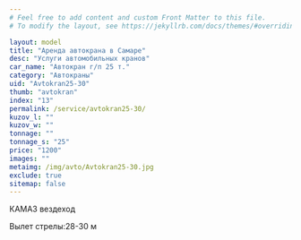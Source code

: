 ```yaml
---
# Feel free to add content and custom Front Matter to this file.
# To modify the layout, see https://jekyllrb.com/docs/themes/#overriding-theme-defaults

layout: model
title: "Аренда автокрана в Самаре"
desc: "Услуги автомобильных кранов"
car_name: "Автокран г/п 25 т."
category: "Автокраны"
uid: "Avtokran25-30"
thumb: "avtokran"
index: "13"
permalink: /service/avtokran25-30/
kuzov_l: ""
kuzov_w: ""
tonnage: ""
tonnage_s: "25"
price: "1200"
images: ""
metaimg: /img/avto/Avtokran25-30.jpg
exclude: true
sitemap: false
---
```


КАМАЗ вездеход

<span>Вылет стрелы:</span><span>28-30 м</span>
